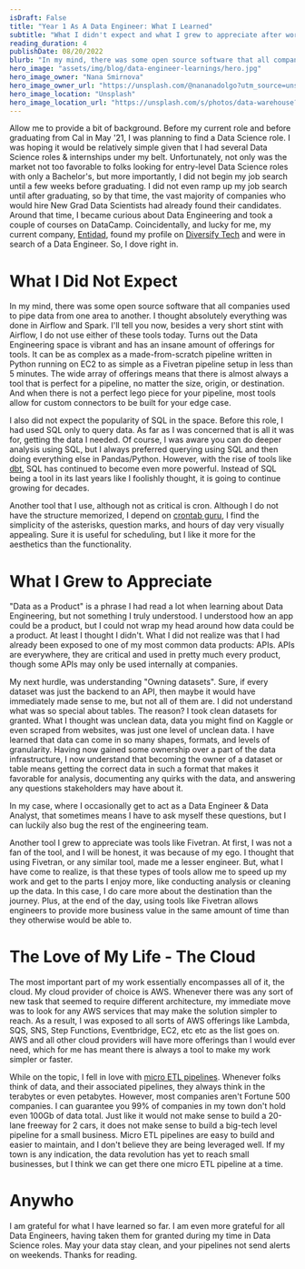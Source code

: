 ```yaml
---
isDraft: False
title: "Year 1 As A Data Engineer: What I Learned"
subtitle: "What I didn't expect and what I grew to appreciate after working as a Data Engineer"
reading_duration: 4
publishDate: 08/20/2022
blurb: "In my mind, there was some open source software that all companies used to pipe data from one area to another. I thought absolutely everything was done in Airflow and Spark. I'll tell you now, besides a very short stint with Airflow, I do not use either of these tools today. Turns out the Data Engineering space is vibrant and has an insane amount of offerings for tools."
hero_image: "assets/img/blog/data-engineer-learnings/hero.jpg"
hero_image_owner: "Nana Smirnova"
hero_image_owner_url: "https://unsplash.com/@nananadolgo?utm_source=unsplash&utm_medium=referral&utm_content=creditCopyText"
hero_image_location: "Unsplash"
hero_image_location_url: "https://unsplash.com/s/photos/data-warehouse?utm_source=unsplash&utm_medium=referral&utm_content=creditCopyText"
---
```

Allow me to provide a bit of background. Before my current role and before graduating from Cal in May '21, I was planning to find a Data Science role. I was hoping it would be relatively simple given that I had several Data Science roles & internships under my belt. Unfortunately, not only was the market not too favorable to folks looking for entry-level Data Science roles with only a Bachelor's, but more importantly, I did not begin my job search until a few weeks before graduating. I did not even ramp up my job search until after graduating, so by that time, the vast majority of companies who would hire New Grad Data Scientists had already found their candidates. Around that time, I became curious about Data Engineering and took a couple of courses on DataCamp. Coincidentally, and lucky for me, my current company, [Entidad](https://www.entidad.io/), found my profile on [Diversify Tech](https://www.diversifytech.co/) and were in search of a Data Engineer. So, I dove right in.

# What I Did Not Expect
In my mind, there was some open source software that all companies used to pipe data from one area to another. I thought absolutely everything was done in Airflow and Spark. I'll tell you now, besides a very short stint with Airflow, I do not use either of these tools today. Turns out the Data Engineering space is vibrant and has an insane amount of offerings for tools. It can be as complex as a made-from-scratch pipeline written in Python running on EC2 to as simple as a Fivetran pipeline setup in less than 5 minutes. The wide array of offerings means that there is almost always a tool that is perfect for a pipeline, no matter the size, origin, or destination. And when there is not a perfect lego piece for your pipeline, most tools allow for custom connectors to be built for your edge case.

I also did not expect the popularity of SQL in the space. Before this role, I had used SQL only to query data. As far as I was concerned that is all it was for, getting the data I needed. Of course, I was aware you can do deeper analysis using SQL, but I always preferred querying using SQL and then doing everything else in Pandas/Python. However, with the rise of tools like [dbt](https://www.getdbt.com/), SQL has continued to become even more powerful. Instead of SQL being a tool in its last years like I foolishly thought, it is going to continue growing for decades.

Another tool that I use, although not as critical is cron. Although I do not have the structure memorized, I depend on [crontab guru](https://crontab.guru/), I find the simplicity of the asterisks, question marks, and hours of day very visually appealing. Sure it is useful for scheduling, but I like it more for the aesthetics than the functionality.

# What I Grew to Appreciate
"Data as a Product" is a phrase I had read a lot when learning about Data Engineering, but not something I truly understood. I understood how an app could be a product, but I could not wrap my head around how data could be a product. At least I thought I didn't. What I did not realize was that I had already been exposed to one of my most common data products: APIs. APIs are everywhere, they are critical and used in pretty much every product, though some APIs may only be used internally at companies. 

My next hurdle, was understanding "Owning datasets". Sure, if every dataset was just the backend to an API, then maybe it would have immediately made sense to me, but not all of them are. I did not understand what was so special about tables. The reason? I took clean datasets for granted. What I thought was unclean data, data you might find on Kaggle or even scraped from websites, was just one level of unclean data. I have learned that data can come in so many shapes, formats, and levels of granularity.  Having now gained some ownership over a part of the data infrastructure, I now understand that becoming the owner of a dataset or table means getting the correct data in such a format that makes it favorable for analysis, documenting any quirks with the data, and answering any questions stakeholders may have about it.

In my case, where I occasionally get to act as a Data Engineer & Data Analyst, that sometimes means I have to ask myself these questions, but I can luckily also bug the rest of the engineering team.

Another tool I grew to appreciate was tools like Fivetran. At first, I was not a fan of the tool, and I will be honest, it was because of my ego. I thought that using Fivetran, or any similar tool, made me a lesser engineer. But, what I have come to realize, is that these types of tools allow me to speed up my work and get to the parts I enjoy more, like conducting analysis or cleaning up the data. In this case, I do care more about the destination than the journey. Plus, at the end of the day, using tools like Fivetran allows engineers to provide more business value in the same amount of time than they otherwise would be able to.

# The Love of My Life - The Cloud
The most important part of my work essentially encompasses all of it, the cloud. My cloud provider of choice is AWS. Whenever there was any sort of new task that seemed to require different architecture, my immediate move was to look for any AWS services that may make the solution simpler to reach. As a result, I was exposed to all sorts of AWS offerings like Lambda, SQS, SNS, Step Functions, Eventbridge, EC2, etc etc as the list goes on. AWS and all other cloud providers will have more offerings than I would ever need, which for me has meant there is always a tool to make my work simpler or faster.
	
While on the topic, I fell in love with [micro ETL pipelines](https://aws.amazon.com/blogs/devops/micro-etl-pipeline-how-to-fetch-process-and-refresh-small-data-using-aws-lambda-and-aws-sam/). Whenever folks think of data, and their associated pipelines, they always think in the terabytes or even petabytes. However, most companies aren't Fortune 500 companies. I can guarantee you 99% of companies in my town don't hold even 100Gb of data total. Just like it would not make sense to build a 20-lane freeway for 2 cars, it does not make sense to build a big-tech level pipeline for a small business. Micro ETL pipelines are easy to build and easier to maintain, and I don't believe they are being leveraged well. If my town is any indication, the data revolution has yet to reach small businesses, but I think we can get there one micro ETL pipeline at a time.

# Anywho
I am grateful for what I have learned so far. I am even more grateful for all Data Engineers, having taken them for granted during my time in Data Science roles. May your data stay clean, and your pipelines not send alerts on weekends. Thanks for reading.